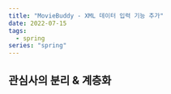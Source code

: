 ```yaml
---
title: "MovieBuddy - XML 데이터 입력 기능 추가"
date: 2022-07-15
tags:
  - spring
series: "spring"
---
```


## 관심사의 분리 & 계층화
